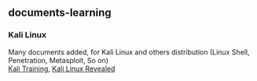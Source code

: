 ## documents-learning
### Kali Linux
Many documents added, for Kali Linux and others distribution (Linux Shell, Penetration, Metasploit, So on)<br>
[Kali Training](https://kali.training/lessons/introduction/), [Kali Linux Revealed](https://kali.training/downloads/Kali-Linux-Revealed-1st-edition.pdf)
